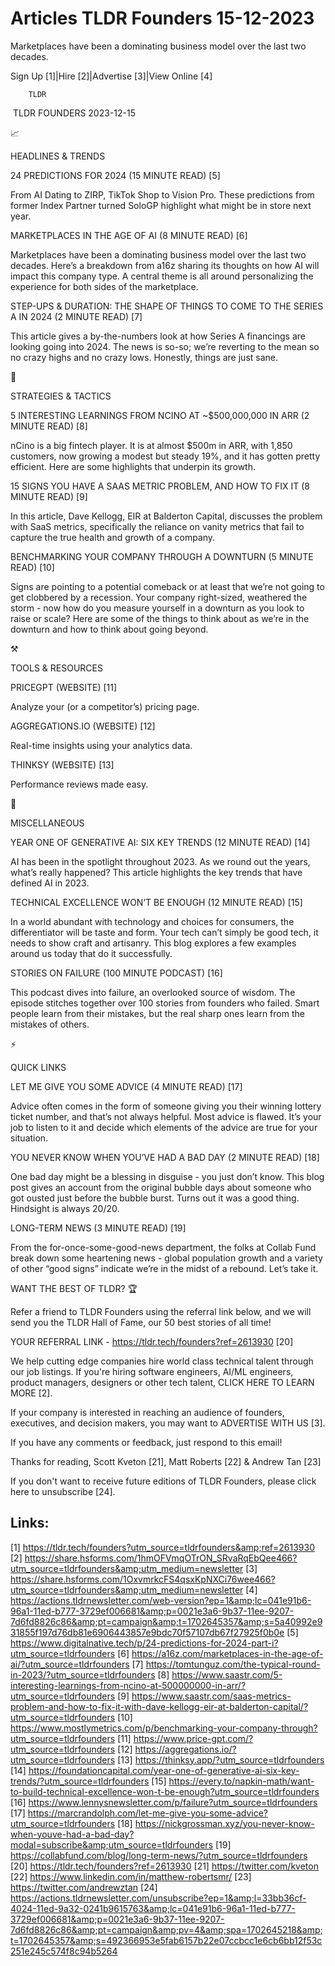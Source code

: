 # Articles TLDR Founders 15-12-2023

Marketplaces have been a dominating business model over the last two
decades.  

Sign Up [1]|Hire [2]|Advertise [3]|View Online [4] 

		TLDR 

 TLDR FOUNDERS 2023-12-15

📈 

HEADLINES & TRENDS

 24 PREDICTIONS FOR 2024 (15 MINUTE READ) [5] 

 From AI Dating to ZIRP, TikTok Shop to Vision Pro. These predictions
from former Index Partner turned SoloGP highlight what might be in
store next year. 

 MARKETPLACES IN THE AGE OF AI (8 MINUTE READ) [6] 

 Marketplaces have been a dominating business model over the last two
decades. Here’s a breakdown from a16z sharing its thoughts on how AI
will impact this company type. A central theme is all around
personalizing the experience for both sides of the marketplace. 

 STEP-UPS & DURATION: THE SHAPE OF THINGS TO COME TO THE SERIES A IN
2024 (2 MINUTE READ) [7] 

 This article gives a by-the-numbers look at how Series A financings
are looking going into 2024. The news is so-so; we’re reverting to
the mean so no crazy highs and no crazy lows. Honestly, things are
just sane. 

🧠 

STRATEGIES & TACTICS

 5 INTERESTING LEARNINGS FROM NCINO AT ~$500,000,000 IN ARR (2 MINUTE
READ) [8] 

 nCino is a big fintech player. It is at almost $500m in ARR, with
1,850 customers, now growing a modest but steady 19%, and it has
gotten pretty efficient. Here are some highlights that underpin its
growth. 

 15 SIGNS YOU HAVE A SAAS METRIC PROBLEM, AND HOW TO FIX IT (8 MINUTE
READ) [9] 

 In this article, Dave Kellogg, EIR at Balderton Capital, discusses
the problem with SaaS metrics, specifically the reliance on vanity
metrics that fail to capture the true health and growth of a company. 

 BENCHMARKING YOUR COMPANY THROUGH A DOWNTURN (5 MINUTE READ) [10] 

 Signs are pointing to a potential comeback or at least that we’re
not going to get clobbered by a recession. Your company right-sized,
weathered the storm - now how do you measure yourself in a downturn as
you look to raise or scale? Here are some of the things to think about
as we’re in the downturn and how to think about going beyond. 

⚒️ 

TOOLS & RESOURCES

 PRICEGPT (WEBSITE) [11] 

 Analyze your (or a competitor’s) pricing page. 

 AGGREGATIONS.IO (WEBSITE) [12] 

 Real-time insights using your analytics data. 

 THINKSY (WEBSITE) [13] 

 Performance reviews made easy. 

🎁 

MISCELLANEOUS

 YEAR ONE OF GENERATIVE AI: SIX KEY TRENDS (12 MINUTE READ) [14] 

 AI has been in the spotlight throughout 2023. As we round out the
years, what’s really happened? This article highlights the key
trends that have defined AI in 2023. 

 TECHNICAL EXCELLENCE WON’T BE ENOUGH (12 MINUTE READ) [15] 

 In a world abundant with technology and choices for consumers, the
differentiator will be taste and form. Your tech can’t simply be
good tech, it needs to show craft and artisanry. This blog explores a
few examples around us today that do it successfully. 

 STORIES ON FAILURE (100 MINUTE PODCAST) [16] 

 This podcast dives into failure, an overlooked source of wisdom. The
episode stitches together over 100 stories from founders who failed.
Smart people learn from their mistakes, but the real sharp ones learn
from the mistakes of others. 

⚡ 

QUICK LINKS

 LET ME GIVE YOU SOME ADVICE (4 MINUTE READ) [17] 

 Advice often comes in the form of someone giving you their winning
lottery ticket number, and that’s not always helpful. Most advice is
flawed. It’s your job to listen to it and decide which elements of
the advice are true for your situation. 

 YOU NEVER KNOW WHEN YOU’VE HAD A BAD DAY (2 MINUTE READ) [18] 

 One bad day might be a blessing in disguise - you just don’t know.
This blog post gives an account from the original bubble days about
someone who got ousted just before the bubble burst. Turns out it was
a good thing. Hindsight is always 20/20. 

 LONG-TERM NEWS (3 MINUTE READ) [19] 

 From the for-once-some-good-news department, the folks at Collab Fund
break down some heartening news - global population growth and a
variety of other “good signs” indicate we’re in the midst of a
rebound. Let’s take it. 

WANT THE BEST OF TLDR? 🏆

Refer a friend to TLDR Founders using the referral link below, and we
will send you the TLDR Hall of Fame, our 50 best stories of all time!

YOUR REFERRAL LINK - https://tldr.tech/founders?ref=2613930 [20]

 We help cutting edge companies hire world class technical talent
through our job listings. If you're hiring software engineers, AI/ML
engineers, product managers, designers or other tech talent, CLICK
HERE TO LEARN MORE [2]. 

If your company is interested in reaching an audience of founders,
executives, and decision makers, you may want to ADVERTISE WITH US
[3]. 

If you have any comments or feedback, just respond to this email! 

Thanks for reading, 
Scott Kveton [21], Matt Roberts [22] & Andrew Tan [23] 

If you don't want to receive future editions of TLDR Founders,
please click here to unsubscribe [24]. 

 

Links:
------
[1] https://tldr.tech/founders?utm_source=tldrfounders&amp;ref=2613930
[2] https://share.hsforms.com/1hmOFVmqOTrON_SRvaRqEbQee466?utm_source=tldrfounders&amp;utm_medium=newsletter
[3] https://share.hsforms.com/1OxvmrkcFS4qsxKpNXCi76wee466?utm_source=tldrfounders&amp;utm_medium=newsletter
[4] https://actions.tldrnewsletter.com/web-version?ep=1&amp;lc=041e91b6-96a1-11ed-b777-3729ef006681&amp;p=0021e3a6-9b37-11ee-9207-7d6fd8826c86&amp;pt=campaign&amp;t=1702645357&amp;s=5a40992e931855f197d76db81e6906443857e9bdc70f57107db67f27925f0b0e
[5] https://www.digitalnative.tech/p/24-predictions-for-2024-part-i?utm_source=tldrfounders
[6] https://a16z.com/marketplaces-in-the-age-of-ai/?utm_source=tldrfounders
[7] https://tomtunguz.com/the-typical-round-in-2023/?utm_source=tldrfounders
[8] https://www.saastr.com/5-interesting-learnings-from-ncino-at-500000000-in-arr/?utm_source=tldrfounders
[9] https://www.saastr.com/saas-metrics-problem-and-how-to-fix-it-with-dave-kellogg-eir-at-balderton-capital/?utm_source=tldrfounders
[10] https://www.mostlymetrics.com/p/benchmarking-your-company-through?utm_source=tldrfounders
[11] https://www.price-gpt.com/?utm_source=tldrfounders
[12] https://aggregations.io/?utm_source=tldrfounders
[13] https://thinksy.app/?utm_source=tldrfounders
[14] https://foundationcapital.com/year-one-of-generative-ai-six-key-trends/?utm_source=tldrfounders
[15] https://every.to/napkin-math/want-to-build-technical-excellence-won-t-be-enough?utm_source=tldrfounders
[16] https://www.lennysnewsletter.com/p/failure?utm_source=tldrfounders
[17] https://marcrandolph.com/let-me-give-you-some-advice?utm_source=tldrfounders
[18] https://nickgrossman.xyz/you-never-know-when-youve-had-a-bad-day?modal=subscribe&amp;utm_source=tldrfounders
[19] https://collabfund.com/blog/long-term-news/?utm_source=tldrfounders
[20] https://tldr.tech/founders?ref=2613930
[21] https://twitter.com/kveton
[22] https://www.linkedin.com/in/matthew-robertsmr/
[23] https://twitter.com/andrewztan
[24] https://actions.tldrnewsletter.com/unsubscribe?ep=1&amp;l=33bb36cf-4024-11ed-9a32-0241b9615763&amp;lc=041e91b6-96a1-11ed-b777-3729ef006681&amp;p=0021e3a6-9b37-11ee-9207-7d6fd8826c86&amp;pt=campaign&amp;pv=4&amp;spa=1702645218&amp;t=1702645357&amp;s=492366953e5fab6157b22e07ccbcc1e6cb6bb12f53c251e245c574f8c94b5264
